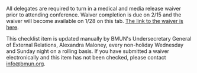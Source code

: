 All delegates are required to turn in a medical and media release waiver prior to attending conference.  Waiver completion is due on 2/15 and the waiver will become available on 1/28 on this tab. [The link to the waiver is here](https://www.waiverfile.com/b/BerkeleyModelUnitedNations/Waiver.aspx?formid=cf4fe2ab-22da-4e81-8a6c-4fe7005debd0).

This checklist item is updated manually by BMUN's Undersecretary General of External Relations, Alexandra Maloney, every non-holiday Wednesday and Sunday night on a rolling basis. If you have submitted a waiver electronically and this item has not been checked, please contact info@bmun.org.